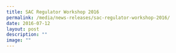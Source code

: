 ```yaml
---
title: SAC Regulator Workshop 2016
permalink: /media/news-releases/sac-regulator-workshop-2016/
date: 2016-07-12
layout: post
description: ""
image: ""
---
```

